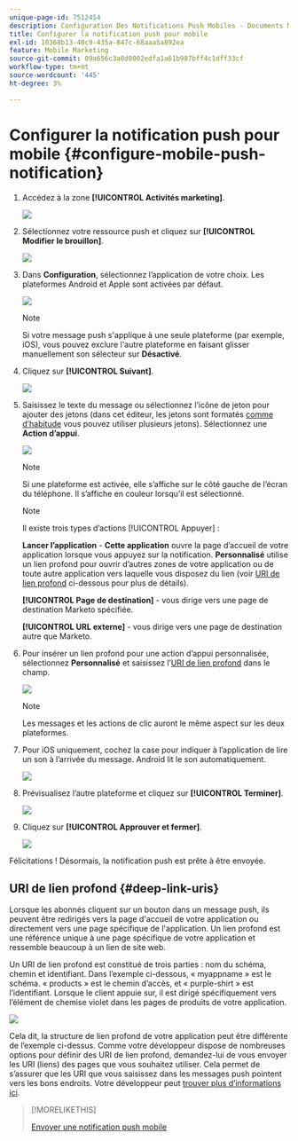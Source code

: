 ```yaml
---
unique-page-id: 7512454
description: Configuration Des Notifications Push Mobiles - Documents Marketo - Documentation Du Produit
title: Configurer la notification push pour mobile
exl-id: 10368b13-40c9-435a-847c-68aaa5a892ea
feature: Mobile Marketing
source-git-commit: 09a656c3a0d0002edfa1a61b987bff4c1dff33cf
workflow-type: tm+mt
source-wordcount: '445'
ht-degree: 3%

---
```


# Configurer la notification push pour mobile {#configure-mobile-push-notification}

1. Accédez à la zone **[!UICONTROL Activités marketing]**.

   ![](assets/configure-mobile-push-notification-1.png)

1. Sélectionnez votre ressource push et cliquez sur **[!UICONTROL Modifier le brouillon]**.

   ![](assets/configure-mobile-push-notification-2.png)

1. Dans **Configuration**, sélectionnez l’application de votre choix. Les plateformes Android et Apple sont activées par défaut.

   ![](assets/configure-mobile-push-notification-3.png)

   >[!NOTE]
   >
   >Si votre message push s&#39;applique à une seule plateforme (par exemple, iOS), vous pouvez exclure l&#39;autre plateforme en faisant glisser manuellement son sélecteur sur **Désactivé**.

1. Cliquez sur **[!UICONTROL Suivant]**.

   ![](assets/configure-mobile-push-notification-4.png)

1. Saisissez le texte du message ou sélectionnez l’icône de jeton pour ajouter des jetons (dans cet éditeur, les jetons sont formatés [comme d’habitude](/help/marketo/product-docs/demand-generation/landing-pages/personalizing-landing-pages/tokens-overview.md) vous pouvez utiliser plusieurs jetons). Sélectionnez une **Action d’appui**.

   ![](assets/configure-mobile-push-notification-5.png)

   >[!NOTE]
   >
   >Si une plateforme est activée, elle s’affiche sur le côté gauche de l’écran du téléphone. Il s’affiche en couleur lorsqu’il est sélectionné.

   >[!NOTE]
   >
   >Il existe trois types d’actions [!UICONTROL Appuyer] :
   >
   >**Lancer l’application** - **Cette application** ouvre la page d’accueil de votre application lorsque vous appuyez sur la notification. **Personnalisé** utilise un lien profond pour ouvrir d’autres zones de votre application ou de toute autre application vers laquelle vous disposez du lien (voir [URI de lien profond](#deep-link-uris) ci-dessous pour plus de détails).
   >
   >**[!UICONTROL Page de destination]** - vous dirige vers une page de destination Marketo spécifiée.
   >
   >**[!UICONTROL URL externe]** - vous dirige vers une page de destination autre que Marketo.

1. Pour insérer un lien profond pour une action d’appui personnalisée, sélectionnez **Personnalisé** et saisissez l’[URI de lien profond](#deep-link-uris) dans le champ.

   ![](assets/configure-mobile-push-notification-6.png)

   >[!NOTE]
   >
   >Les messages et les actions de clic auront le même aspect sur les deux plateformes.

1. Pour iOS uniquement, cochez la case pour indiquer à l’application de lire un son à l’arrivée du message. Android lit le son automatiquement.

   ![](assets/configure-mobile-push-notification-7.png)

1. Prévisualisez l’autre plateforme et cliquez sur **[!UICONTROL Terminer]**.

   ![](assets/configure-mobile-push-notification-8.png)

1. Cliquez sur **[!UICONTROL Approuver et fermer]**.

   ![](assets/configure-mobile-push-notification-9.png)

Félicitations ! Désormais, la notification push est prête à être envoyée.

## URI de lien profond {#deep-link-uris}

Lorsque les abonnés cliquent sur un bouton dans un message push, ils peuvent être redirigés vers la page d&#39;accueil de votre application ou directement vers une page spécifique de l&#39;application. Un lien profond est une référence unique à une page spécifique de votre application et ressemble beaucoup à un lien de site web.

Un URI de lien profond est constitué de trois parties : nom du schéma, chemin et identifiant. Dans l’exemple ci-dessous, « myappname » est le schéma. « products » est le chemin d’accès, et « purple-shirt » est l’identifiant. Lorsque le client appuie sur, il est dirigé spécifiquement vers l’élément de chemise violet dans les pages de produits de votre application.

![](assets/configure-mobile-push-notification-10.png)

Cela dit, la structure de lien profond de votre application peut être différente de l’exemple ci-dessus. Comme votre développeur dispose de nombreuses options pour définir des URI de lien profond, demandez-lui de vous envoyer les URI (liens) des pages que vous souhaitez utiliser. Cela permet de s’assurer que les URI que vous saisissez dans les messages push pointent vers les bons endroits. Votre développeur peut [trouver plus d’informations ici](https://experienceleague.adobe.com/en/docs/marketo-developer/marketo/mobile/enabling-deep-links-in-your-app).

>[!MORELIKETHIS]
>
>[Envoyer une notification push mobile](/help/marketo/product-docs/mobile-marketing/push-notifications/send-a-mobile-push-notification.md)
